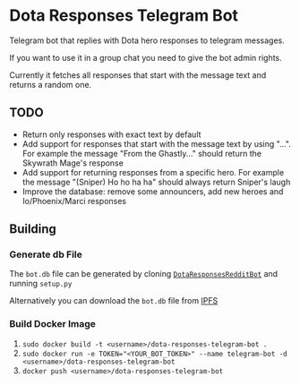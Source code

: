 # Dota Responses Telegram Bot

Telegram bot that replies with Dota hero responses to telegram messages.

If you want to use it in a group chat you need to give the bot admin rights.

Currently it fetches all responses that start with the message text and returns a random one.

## TODO

- Return only responses with exact text by default
- Add support for responses that start with the message text by using "...". For example the message "From the Ghastly..." should return the Skywrath Mage's response
- Add support for returning responses from a specific hero. For example the message "(Sniper) Ho ho ha ha" should always return Sniper's laugh
- Improve the database: remove some announcers, add new heroes and Io/Phoenix/Marci responses

## Building

### Generate db File

The `bot.db` file can be generated by cloning [`DotaResponsesRedditBot`](https://github.com/Jonarzz/DotaResponsesRedditBot) and running `setup.py`

Alternatively you can download the `bot.db` file from [IPFS](ipfs://bafybeidahp6cgkwcsfg5j3mpz627heksdwtyilheaglrop4qqcslwz2u6q/)

### Build Docker Image

1. `sudo docker build -t <username>/dota-responses-telegram-bot .`
2. `sudo docker run -e TOKEN="<YOUR_BOT_TOKEN>" --name telegram-bot -d <username>/dota-responses-telegram-bot`
3. `docker push <username>/dota-responses-telegram-bot`